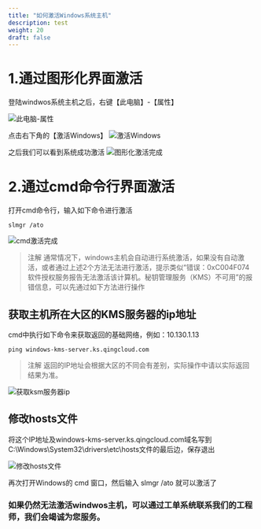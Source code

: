 ```yaml
---
title: "如何激活Windows系统主机"
description: test
weight: 20
draft: false
---
```




# 1.通过图形化界面激活

登陆windwos系统主机之后，右键【此电脑】-【属性】

![此电脑-属性](../../_images/activation_of_winOS_1.png)

点击右下角的【激活Windows】
![激活Windows](../../_images/activation_of_winOS_2.png)

之后我们可以看到系统成功激活
![图形化激活完成](../../_images/activation_of_winOS_3.png)

# 2.通过cmd命令行界面激活

打开cmd命令行，输入如下命令进行激活
```
slmgr /ato
```
![cmd激活完成](../../_images/activation_of_winOS_4.png)

>注解
>通常情况下，windows主机会自动进行系统激活，如果没有自动激活，或者通过上述2个方法无法进行激活，提示类似“错误：0xC004F074 软件授权服务报告无法激活该计算机。秘钥管理服务（KMS）不可用”的报错信息，可以先通过如下方法进行操作

## 获取主机所在大区的KMS服务器的ip地址

cmd中执行如下命令来获取返回的基础网络，例如：10.130.1.13
```
ping windows-kms-server.ks.qingcloud.com
```

>注解
>返回的IP地址会根据大区的不同会有差别，实际操作中请以实际返回结果为准。

![获取ksm服务器ip](../../_images/activation_of_winOS_5.png)

## 修改hosts文件

将这个IP地址及windows-kms-server.ks.qingcloud.com域名写到C:\Windows\System32\drivers\etc\hosts文件的最后边，保存退出

![修改hosts文件](../../_images/activation_of_winOS_6.png)

再次打开Windows的 cmd 窗口，然后输入 slmgr /ato 就可以激活了

### 如果仍然无法激活windwos主机，可以通过工单系统联系我们的工程师，我们会竭诚为您服务。